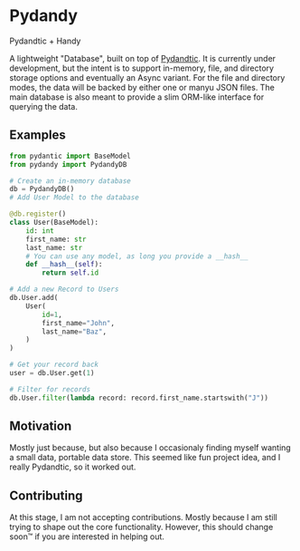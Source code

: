 # Pydandy

Pydandtic + Handy

A lightweight "Database", built on top of [Pydandtic](https://pydantic-docs.helpmanual.io/). It is currently under development, but the intent is to support in-memory, file, and directory storage options and eventually an Async variant. For the file and directory modes, the data will be backed by either one or manyu JSON files. The main database is also meant to provide a slim ORM-like interface for querying the data.

## Examples
```python
from pydantic import BaseModel
from pydandy import PydandyDB

# Create an in-memory database
db = PydandyDB()
# Add User Model to the database

@db.register()
class User(BaseModel):
    id: int
    first_name: str
    last_name: str
    # You can use any model, as long you provide a __hash__
    def __hash__(self):
        return self.id

# Add a new Record to Users
db.User.add(
    User(
        id=1,
        first_name="John",
        last_name="Baz",
    )
)

# Get your record back
user = db.User.get(1)

# Filter for records
db.User.filter(lambda record: record.first_name.startswith("J"))
```

## Motivation
Mostly just because, but also because I occasionaly finding myself wanting a small data, portable data store. This seemed like fun project idea, and I really Pydandtic, so it worked out.

## Contributing
At this stage, I am not accepting contributions. Mostly because I am still trying to shape out the core functionality. However, this should change soon™ if you are interested in helping out.